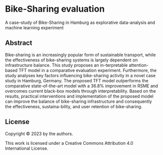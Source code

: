 # Bike-Sharing evaluation
A case-study of Bike-Sharing in Hamburg as explorative data-analysis and machine learning experiment
## Abstract
Bike-sharing is an increasingly popular form of sustainable transport, while the effectiveness of bike-sharing systems is largely dependent on infrastructure balance. This study proposes an in-terpretable attention-based TFT model in a comparative evaluation experiment. Furthermore, the study analyses key factors influencing bike-sharing activity in a novel case study in Hamburg, Germany. The proposed TFT model outperforms the comparative state-of-the-art model with a 36.8% improvement in RSME and overcomes current black-box models through interpretability. Based on the results, practical interventions and implementation of the proposed model can improve the balance of bike-sharing infrastructure and consequently the effectiveness, sustaina-bility, and user retention of bike-sharing.

## License
Copyright © 2023 by the authors.

This work is licensed under a Creative Commons Attribution 4.0 International License.

